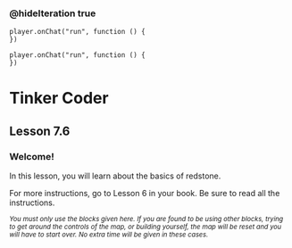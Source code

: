 ### @hideIteration true 

<!-- block combinations that will show up by default in their workspace -->
```template
player.onChat("run", function () {
})
```

<!-- blocks you want available to players, based on js code -->
```blocks
player.onChat("run", function () {
})

```

# Tinker Coder
## Lesson 7.6
### Welcome!

In this lesson, you will learn about the basics of redstone.

For more instructions, go to Lesson 6 in your book. Be sure to read all the instructions.

<sub>*You must only use the blocks given here. If you are found to be using other blocks, trying to get around the controls of the map, or building yourself, the map will be reset and you will have to start over. No extra time will be given in these cases.*</sub>
